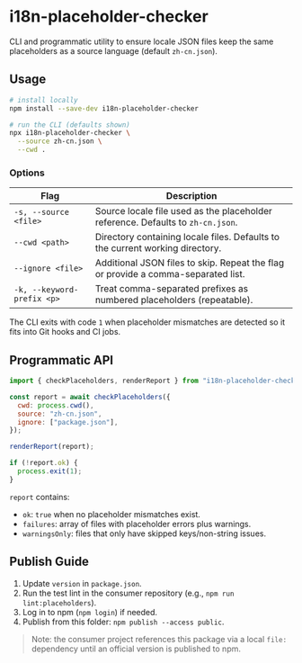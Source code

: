 # i18n-placeholder-checker

CLI and programmatic utility to ensure locale JSON files keep the same placeholders as a source language (default `zh-cn.json`).

## Usage

```bash
# install locally
npm install --save-dev i18n-placeholder-checker

# run the CLI (defaults shown)
npx i18n-placeholder-checker \
  --source zh-cn.json \
  --cwd .
```

### Options

| Flag | Description |
| ---- | ----------- |
| `-s, --source <file>` | Source locale file used as the placeholder reference. Defaults to `zh-cn.json`. |
| `--cwd <path>` | Directory containing locale files. Defaults to the current working directory. |
| `--ignore <file>` | Additional JSON files to skip. Repeat the flag or provide a comma-separated list. |
| `-k, --keyword-prefix <p>` | Treat comma-separated prefixes as numbered placeholders (repeatable). |

The CLI exits with code `1` when placeholder mismatches are detected so it fits into Git hooks and CI jobs.

## Programmatic API

```js
import { checkPlaceholders, renderReport } from "i18n-placeholder-checker";

const report = await checkPlaceholders({
  cwd: process.cwd(),
  source: "zh-cn.json",
  ignore: ["package.json"],
});

renderReport(report);

if (!report.ok) {
  process.exit(1);
}
```

`report` contains:

- `ok`: `true` when no placeholder mismatches exist.
- `failures`: array of files with placeholder errors plus warnings.
- `warningsOnly`: files that only have skipped keys/non-string issues.

## Publish Guide

1. Update `version` in `package.json`.
2. Run the test lint in the consumer repository (e.g., `npm run lint:placeholders`).
3. Log in to npm (`npm login`) if needed.
4. Publish from this folder: `npm publish --access public`.

> Note: the consumer project references this package via a local `file:` dependency until an official version is published to npm.
